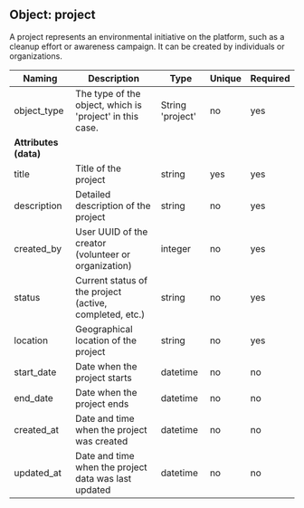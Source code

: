 ## Object: project

A project represents an environmental initiative on the platform, such as a cleanup effort or awareness campaign. It can be created by individuals or organizations.

| Naming            | Description                                                        | Type                | Unique | Required |
|-------------------|--------------------------------------------------------------------|---------------------|--------|----------|
| object_type       | The type of the object, which is 'project' in this case.           | String 'project'    | no     | yes      |
| **Attributes (data)** |                                                             |                     |        |          |
| title             | Title of the project                                               | string              | yes     | yes      |
| description       | Detailed description of the project                                | string              | no     | yes      |
| created_by        | User UUID of the creator (volunteer or organization)                 | integer             | no     | yes      |
| status            | Current status of the project (active, completed, etc.)            | string              | no     | yes      |
| location          | Geographical location of the project                               | string              | no     | yes       |
| start_date        | Date when the project starts                                        | datetime            | no     | no      |
| end_date          | Date when the project ends                                          | datetime            | no     | no       |
| created_at        | Date and time when the project was created                          | datetime            | no     | no      |
| updated_at        | Date and time when the project data was last updated               | datetime            | no     | no      |
